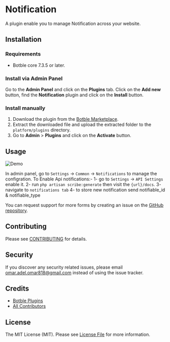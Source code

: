 # Notification

A plugin enable you to manage Notification across your website.

## Installation

### Requirements

* Botble core 7.3.5 or later.

### Install via Admin Panel

Go to the **Admin Panel** and click on the **Plugins** tab. Click on the **Add new** button, find the **Notification** plugin and click on the **Install** button.

### Install manually

1. Download the plugin from
   the [Botble Marketplace](https://marketplace.botble.com/products/Botble-plugins/notification).
2. Extract the downloaded file and upload the extracted folder to the `platform/plugins` directory.
3. Go to **Admin** > **Plugins** and click on the **Activate** button.

## Usage

![Demo](./art/demo.gif)

In admin panel, go to `Settings` -> `Common` -> `Notifications` to manage the configration.
To Enable Api notifications:-
   1- go to `Settings` -> `API Settings`  enable it.
   2- run `php artisan scribe:generate` then visit the `{url}/docs`.
   3- navigate to `notifications tab`
   4- to store new notification send notifiable_id & notifiable_type

You can request support for more forms by creating an issue on the [GitHub repository](../../issues).

## Contributing

Please see [CONTRIBUTING](CONTRIBUTING.md) for details.

## Security

If you discover any security related issues, please email omar.adel.omar818@gmail.com instead of using the issue tracker.

## Credits

* [Botble Plugins](https://github.com/Botble-plugins)
* [All Contributors](../../contributors)

## License

The MIT License (MIT). Please see [License File](LICENSE) for more information.

